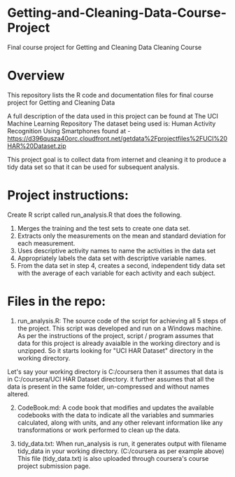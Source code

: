 # Getting-and-Cleaning-Data-Course-Project
Final course project for Getting and Cleaning Data Cleaning Course

# Overview
This repository lists the R code and documentation files for final course project for Getting and Cleaning Data 

A full description of the data used in this project can be found at The UCI Machine Learning Repository
The dataset being used is: Human Activity Recognition Using Smartphones found at - 
https://d396qusza40orc.cloudfront.net/getdata%2Fprojectfiles%2FUCI%20HAR%20Dataset.zip

This project goal is to collect data from internet and cleaning it to produce a tidy data set so that it can be used for subsequent analysis. 

# Project instructions:

Create R script called run_analysis.R that does the following. 
1. Merges the training and the test sets to create one data set.
2. Extracts only the measurements on the mean and standard deviation for each measurement.
3. Uses descriptive activity names to name the activities in the data set
4. Appropriately labels the data set with descriptive variable names.
5. From the data set in step 4, creates a second, independent tidy data set with the average of 
   each variable for each activity and each subject.

# Files in the repo:

1. run_analysis.R:  The source code of the script for achieving all 5 steps of the project. This script was developed and run on a Windows machine. As per the instructions of the project, script / program assumes that data for this project is already avaialble in the working directory and is unzipped. So it starts looking for "UCI HAR Dataset" directory in the working directory.

Let's say your working directory is C:/coursera then it assumes that data is in C:/coursera/UCI HAR Dataset directory.
it further assumes that all the data is present in the same folder, un-compressed and without names altered.

2. CodeBook.md: A code book that modifies and updates the available codebooks with the data to indicate all the variables and summaries calculated, along with units, 
and any other relevant information like any transformations or work performed to clean up the data.

3. tidy_data.txt: When run_analysis is run, it generates output with filename tidy_data in your working directory. (C:/coursera as per example above)  This file (tidy_data.txt) is also uploaded through coursera's course project submission page.



